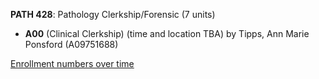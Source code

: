 **PATH 428**: Pathology Clerkship/Forensic (7 units)

- **A00** (Clinical Clerkship) (time and location TBA) by Tipps, Ann Marie Ponsford (A09751688)

[Enrollment numbers over time](./PATH428.tsv)
